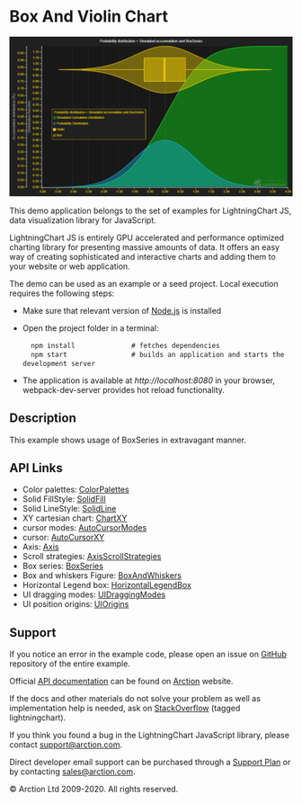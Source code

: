 # Box And Violin Chart

![Box And Violin Chart](boxPlotAndViolin.png)

This demo application belongs to the set of examples for LightningChart JS, data visualization library for JavaScript.

LightningChart JS is entirely GPU accelerated and performance optimized charting library for presenting massive amounts of data. It offers an easy way of creating sophisticated and interactive charts and adding them to your website or web application.

The demo can be used as an example or a seed project. Local execution requires the following steps:

- Make sure that relevant version of [Node.js](https://nodejs.org/en/download/) is installed
- Open the project folder in a terminal:

        npm install              # fetches dependencies
        npm start                # builds an application and starts the development server

- The application is available at *http://localhost:8080* in your browser, webpack-dev-server provides hot reload functionality.


## Description

This example shows usage of BoxSeries in extravagant manner.


## API Links

* Color palettes: [ColorPalettes]
* Solid FillStyle: [SolidFill]
* Solid LineStyle: [SolidLine]
* XY cartesian chart: [ChartXY]
* cursor modes: [AutoCursorModes]
* cursor: [AutoCursorXY]
* Axis: [Axis]
* Scroll strategies: [AxisScrollStrategies]
* Box series: [BoxSeries]
* Box and whiskers Figure: [BoxAndWhiskers]
* Horizontal Legend box: [HorizontalLegendBox]
* UI dragging modes: [UIDraggingModes]
* UI position origins: [UIOrigins]


## Support

If you notice an error in the example code, please open an issue on [GitHub][0] repository of the entire example.

Official [API documentation][1] can be found on [Arction][2] website.

If the docs and other materials do not solve your problem as well as implementation help is needed, ask on [StackOverflow][3] (tagged lightningchart).

If you think you found a bug in the LightningChart JavaScript library, please contact support@arction.com.

Direct developer email support can be purchased through a [Support Plan][4] or by contacting sales@arction.com.

[0]: https://github.com/Arction/
[1]: https://www.arction.com/lightningchart-js-api-documentation/
[2]: https://www.arction.com
[3]: https://stackoverflow.com/questions/tagged/lightningchart
[4]: https://www.arction.com/support-services/

© Arction Ltd 2009-2020. All rights reserved.


[ColorPalettes]: https://www.arction.com/lightningchart-js-api-documentation/v1.3.0/globals.html#colorpalettes
[SolidFill]: https://www.arction.com/lightningchart-js-api-documentation/v1.3.0/classes/solidfill.html
[SolidLine]: https://www.arction.com/lightningchart-js-api-documentation/v1.3.0/classes/solidline.html
[ChartXY]: https://www.arction.com/lightningchart-js-api-documentation/v1.3.0/classes/chartxy.html
[AutoCursorModes]: https://www.arction.com/lightningchart-js-api-documentation/v1.3.0/enums/autocursormodes.html
[AutoCursorXY]: https://www.arction.com/lightningchart-js-api-documentation/v1.3.0/interfaces/autocursorxy.html
[Axis]: https://www.arction.com/lightningchart-js-api-documentation/v1.3.0/classes/axis.html
[AxisScrollStrategies]: https://www.arction.com/lightningchart-js-api-documentation/v1.3.0/globals.html#axisscrollstrategies
[BoxSeries]: https://www.arction.com/lightningchart-js-api-documentation/v1.3.0/classes/boxseries.html
[BoxAndWhiskers]: https://www.arction.com/lightningchart-js-api-documentation/v1.3.0/classes/boxandwhiskers.html
[HorizontalLegendBox]: https://www.arction.com/lightningchart-js-api-documentation/v1.3.0/globals.html#legendboxbuilders.horizontallegendbox
[UIDraggingModes]: https://www.arction.com/lightningchart-js-api-documentation/v1.3.0/enums/uidraggingmodes.html
[UIOrigins]: https://www.arction.com/lightningchart-js-api-documentation/v1.3.0/globals.html#uiorigins

